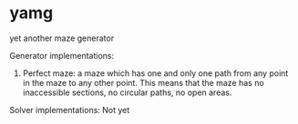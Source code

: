 yamg
====

yet another maze generator

Generator implementations:
<ol>
  <li>Perfect maze: a maze which has one and only one path from any point in the maze to any other point. This means that the maze has no inaccessible sections, no circular paths, no open areas.</li>
</ol>

Solver implementations:
Not yet
